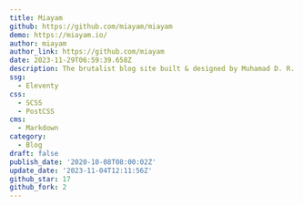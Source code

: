 ```yaml
---
title: Miayam
github: https://github.com/miayam/miayam
demo: https://miayam.io/
author: miayam
author_link: https://github.com/miayam
date: 2023-11-29T06:59:39.658Z
description: The brutalist blog site built & designed by Muhamad D. R.
ssg:
  - Eleventy
css:
  - SCSS
  - PostCSS
cms:
  - Markdown
category:
  - Blog
draft: false
publish_date: '2020-10-08T08:00:02Z'
update_date: '2023-11-04T12:11:56Z'
github_star: 17
github_fork: 2
---
```

